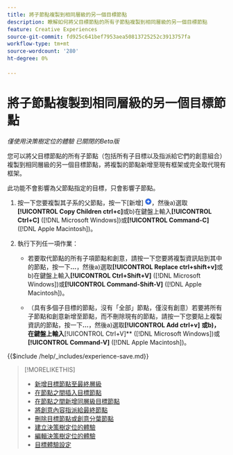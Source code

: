 ```yaml
---
title: 將子節點複製到相同層級的另一個目標節點
description: 瞭解如何將父目標節點的所有子節點複製到相同層級的另一個目標節點
feature: Creative Experiences
source-git-commit: fd925c641bef7953aea50813725252c3913757fa
workflow-type: tm+mt
source-wordcount: '280'
ht-degree: 0%

---
```


# 將子節點複製到相同層級的另一個目標節點

*僅使用決策樹定位的體驗*
*已關閉的Beta版*

您可以將父目標節點的所有子節點（包括所有子目標以及指派給它們的創意組合）複製到相同層級的另一個目標節點，將複製的節點新增至現有框架或完全取代現有框架。<!-- Give the main use case or an example to explain. -->

此功能不會影響為父節點指定的目標，只會影響子節點。

<!-- 1. [ways to get to the decision tree] -->

1. 按一下您要複製其子系的父節點，按一下[新增] ![](/help/creative/assets/add.png "")，然後a\)選取&#x200B;**[!UICONTROL Copy Children ctrl+c]**&#x200B;或b\)在鍵盤上輸入&#x200B;**[!UICONTROL Ctrl+C]** ([!DNL Microsoft Windows])或&#x200B;**[!UICONTROL Command-C]** ([!DNL Apple Macintosh])。

1. 執行下列任一項作業：

   * 若要取代節點的所有子項節點和創意，請按一下您要將複製資訊貼到其中的節點，按一下&#x200B;**...**，然後a\)選取&#x200B;**[!UICONTROL Replace ctrl+shift+v]**&#x200B;或b\)在鍵盤上輸入&#x200B;**[!UICONTROL Ctrl+Shift+V]** ([!DNL Microsoft Windows])或&#x200B;**[!UICONTROL Command-Shift-V]** ([!DNL Apple Macintosh])。

   * （具有多個子目標的節點，沒有「全部」節點，僅沒有創意）若要將所有子節點和創意新增至節點，而不刪除現有的節點，請按一下您要貼上複製資訊的節點，按一下&#x200B;**...**，然後a\)選取&#x200B;**[!UICONTROL Add ctrl+v]** **或b\)，在鍵盤上輸入&#x200B;**[!UICONTROL Ctrl+V]** ([!DNL Microsoft Windows])或&#x200B;**[!UICONTROL Command-V]** ([!DNL Apple Macintosh])。

<!--
1. (Optional) To save the experience, click **[!UICONTROL Save]**, and then do the following.
...

These formatted steps are inserted automatically from text in the following file in the _includes folder, which reused in multiple places.
-->

{{$include /help/_includes/experience-save.md}}

>[!MORELIKETHIS]
>
>* [新增目標節點至最終層級](experience-target-node-add-final.md)
>* [在節點之間插入目標節點](experience-target-node-add-inner.md)
>* [在節點之間新增同層級目標節點](experience-target-node-add-sibling.md)
>* [將創意內容指派給最終節點](experience-assign-creative-bundles.md)
>* [刪除目標節點或創意分葉節點](/help/creative/experiences/experience-target-node-delete.md)
>* [建立決策樹定位的體驗](experience-create-targeting.md)
>* [編輯決策樹定位的體驗](experience-edit-targeting.md)
>* [目標體驗設定](experience-settings-targeting.md)
